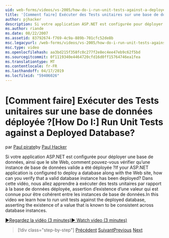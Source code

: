 ```yaml
---
uid: web-forms/videos/vs-2005/how-do-i-run-unit-tests-against-a-deployed-database
title: '[Comment faire] Exécuter des Tests unitaires sur une base de données déployée ? | Microsoft Docs'
author: pjhacker
description: Si votre application ASP.NET est configurée pour déployer une base de données, ainsi que le site Web, comment pouvez-vous vérifier qu’une instance de base de données valide a été déployée ?...
ms.author: riande
ms.date: 08/22/2007
ms.assetid: 83792674-f769-4c9a-889b-701cfc52de8b
msc.legacyurl: /web-forms/videos/vs-2005/how-do-i-run-unit-tests-against-a-deployed-database
msc.type: video
ms.openlocfilehash: aa3bd215f358fc0c277f2e8ec4ee47eb9c62f5bd
ms.sourcegitcommit: 0f1119340e4464720cfd16d0ff15764746ea1fea
ms.translationtype: MT
ms.contentlocale: fr-FR
ms.lasthandoff: 04/17/2019
ms.locfileid: "59406026"
---
```

# <a name="how-do-i-run-unit-tests-against-a-deployed-database"></a><span data-ttu-id="5e417-104">[Comment faire] Exécuter des Tests unitaires sur une base de données déployée ?</span><span class="sxs-lookup"><span data-stu-id="5e417-104">[How Do I:] Run Unit Tests against a Deployed Database?</span></span>

<span data-ttu-id="5e417-105">par [Paul pirate](https://github.com/pjhacker)</span><span class="sxs-lookup"><span data-stu-id="5e417-105">by [Paul Hacker](https://github.com/pjhacker)</span></span>

<span data-ttu-id="5e417-106">Si votre application ASP.NET est configurée pour déployer une base de données, ainsi que le site Web, comment pouvez-vous vérifier qu’une instance de base de données valide a été déployée ?</span><span class="sxs-lookup"><span data-stu-id="5e417-106">If your ASP.NET application is configured to deploy a database along with the Web site, how can you verify that a valid database instance has been deployed?</span></span> <span data-ttu-id="5e417-107">Dans cette vidéo, nous allez apprendre à exécuter des tests unitaires par rapport à la base de données déployée, assertion d’existence d’une valeur qui est connue pour être cohérent entre les instances de base de données.</span><span class="sxs-lookup"><span data-stu-id="5e417-107">In this video we learn how to run unit tests against the deployed database, asserting the existence of a value that is known to be consistent across database instances.</span></span>

[<span data-ttu-id="5e417-108">&#9654;Regardez la vidéo (3 minutes)</span><span class="sxs-lookup"><span data-stu-id="5e417-108">&#9654; Watch video (3 minutes)</span></span>](https://channel9.msdn.com/Blogs/ASP-NET-Site-Videos/how-do-i-run-unit-tests-against-a-deployed-database)

> [!div class="step-by-step"]
> <span data-ttu-id="5e417-109">[Précédent](how-do-i-deploy-a-web-application-during-a-team-build.md)
> [Suivant](how-do-i-enable-code-coverage-and-profiling-in-production-applications.md)</span><span class="sxs-lookup"><span data-stu-id="5e417-109">[Previous](how-do-i-deploy-a-web-application-during-a-team-build.md)
[Next](how-do-i-enable-code-coverage-and-profiling-in-production-applications.md)</span></span>
